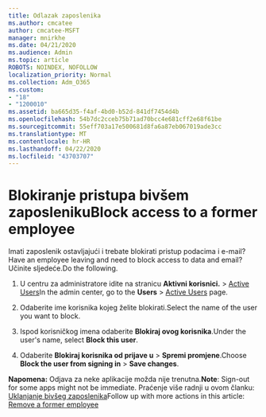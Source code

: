 ```yaml
---
title: Odlazak zaposlenika
ms.author: cmcatee
author: cmcatee-MSFT
manager: mnirkhe
ms.date: 04/21/2020
ms.audience: Admin
ms.topic: article
ROBOTS: NOINDEX, NOFOLLOW
localization_priority: Normal
ms.collection: Adm_O365
ms.custom:
- "18"
- "1200010"
ms.assetid: ba665d35-f4af-4bd0-b52d-841df7454d4b
ms.openlocfilehash: 54b7dc2cceb75b71ad70bcc4e681cff2e68f61be
ms.sourcegitcommit: 55eff703a17e500681d8fa6a87eb067019ade3cc
ms.translationtype: MT
ms.contentlocale: hr-HR
ms.lasthandoff: 04/22/2020
ms.locfileid: "43703707"
---
```

# <a name="block-access-to-a-former-employee"></a><span data-ttu-id="26254-102">Blokiranje pristupa bivšem zaposleniku</span><span class="sxs-lookup"><span data-stu-id="26254-102">Block access to a former employee</span></span>

<span data-ttu-id="26254-103">Imati zaposlenik ostavljajući i trebate blokirati pristup podacima i e-mail?</span><span class="sxs-lookup"><span data-stu-id="26254-103">Have an employee leaving and need to block access to data and email?</span></span> <span data-ttu-id="26254-104">Učinite sljedeće.</span><span class="sxs-lookup"><span data-stu-id="26254-104">Do the following.</span></span>
  
1. <span data-ttu-id="26254-105">U centru za administratore idite na stranicu **Aktivni korisnici.** \> [Active Users](https://go.microsoft.com/fwlink/p/?linkid=834822)</span><span class="sxs-lookup"><span data-stu-id="26254-105">In the admin center, go to the **Users** \> [Active Users](https://go.microsoft.com/fwlink/p/?linkid=834822) page.</span></span>

2. <span data-ttu-id="26254-106">Odaberite ime korisnika kojeg želite blokirati.</span><span class="sxs-lookup"><span data-stu-id="26254-106">Select the name of the user you want to block.</span></span>

3. <span data-ttu-id="26254-107">Ispod korisničkog imena odaberite **Blokiraj ovog korisnika**.</span><span class="sxs-lookup"><span data-stu-id="26254-107">Under the user's name, select **Block this user**.</span></span>

4. <span data-ttu-id="26254-108">Odaberite **Blokiraj korisnika od prijave u** \> **Spremi promjene**.</span><span class="sxs-lookup"><span data-stu-id="26254-108">Choose **Block the user from signing in** \> **Save changes**.</span></span>

<span data-ttu-id="26254-109">**Napomena:** Odjava za neke aplikacije možda nije trenutna.</span><span class="sxs-lookup"><span data-stu-id="26254-109">**Note**: Sign-out for some apps might not be immediate.</span></span> <span data-ttu-id="26254-110">Praćenje više radnji u ovom članku: [Uklanjanje bivšeg zaposlenika](https://docs.microsoft.com/office365/admin/add-users/remove-former-employee)</span><span class="sxs-lookup"><span data-stu-id="26254-110">Follow up with more actions in this article: [Remove a former employee](https://docs.microsoft.com/office365/admin/add-users/remove-former-employee)</span></span>